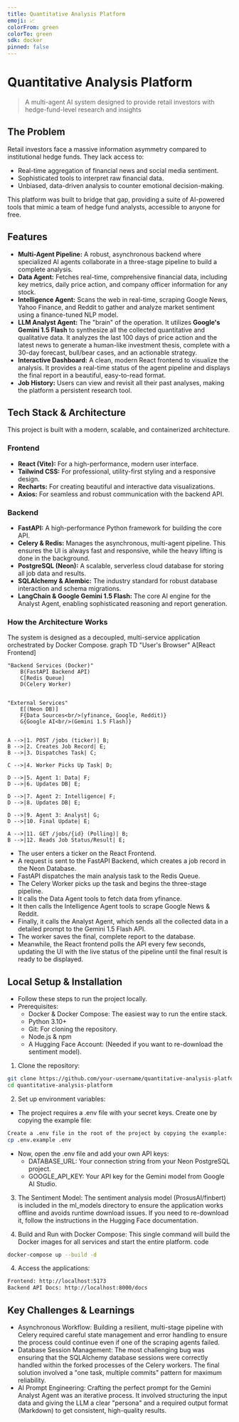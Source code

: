 ```yaml
---
title: Quantitative Analysis Platform
emoji: 📈
colorFrom: green
colorTo: green
sdk: docker
pinned: false
---
```


# Quantitative Analysis Platform
> A multi-agent AI system designed to provide retail investors with hedge-fund-level research and insights


## The Problem
Retail investors face a massive information asymmetry compared to institutional hedge funds. They lack access to:
*   Real-time aggregation of financial news and social media sentiment.
*   Sophisticated tools to interpret raw financial data.
*   Unbiased, data-driven analysis to counter emotional decision-making.

This platform was built to bridge that gap, providing a suite of AI-powered tools that mimic a team of hedge fund analysts, accessible to anyone for free.


## Features
*   **Multi-Agent Pipeline:** A robust, asynchronous backend where specialized AI agents collaborate in a three-stage pipeline to build a complete analysis.
*   **Data Agent:** Fetches real-time, comprehensive financial data, including key metrics, daily price action, and company officer information for any stock.
*   **Intelligence Agent:** Scans the web in real-time, scraping Google News, Yahoo Finance, and Reddit to gather and analyze market sentiment using a finance-tuned NLP model.
*   **LLM Analyst Agent:** The "brain" of the operation. It utilizes **Google's Gemini 1.5 Flash** to synthesize all the collected quantitative and qualitative data. It analyzes the last 100 days of price action and the latest news to generate a human-like investment thesis, complete with a 30-day forecast, bull/bear cases, and an actionable strategy.
*   **Interactive Dashboard:** A clean, modern React frontend to visualize the analysis. It provides a real-time status of the agent pipeline and displays the final report in a beautiful, easy-to-read format.
*   **Job History:** Users can view and revisit all their past analyses, making the platform a persistent research tool.



## Tech Stack & Architecture
This project is built with a modern, scalable, and containerized architecture.

### **Frontend**
*   **React (Vite):** For a high-performance, modern user interface.
*   **Tailwind CSS:** For professional, utility-first styling and a responsive design.
*   **Recharts:** For creating beautiful and interactive data visualizations.
*   **Axios:** For seamless and robust communication with the backend API.

### **Backend**
*   **FastAPI:** A high-performance Python framework for building the core API.
*   **Celery & Redis:** Manages the asynchronous, multi-agent pipeline. This ensures the UI is always fast and responsive, while the heavy lifting is done in the background.
*   **PostgreSQL (Neon):** A scalable, serverless cloud database for storing all job data and results.
*   **SQLAlchemy & Alembic:** The industry standard for robust database interaction and schema migrations.
*   **LangChain & Google Gemini 1.5 Flash:** The core AI engine for the Analyst Agent, enabling sophisticated reasoning and report generation.

### **How the Architecture Works**

The system is designed as a decoupled, multi-service application orchestrated by Docker Compose.
graph TD
    "User's Browser"
        A[React Frontend]
    

    "Backend Services (Docker)"
        B(FastAPI Backend API)
        C[Redis Queue]
        D(Celery Worker)
   
    
    "External Services"
        E[(Neon DB)]
        F{Data Sources<br/>(yfinance, Google, Reddit)}
        G{Google AI<br/>(Gemini 1.5 Flash)}
    

    A -->|1. POST /jobs (ticker)| B;
    B -->|2. Creates Job Record| E;
    B -->|3. Dispatches Task| C;
    
    C -->|4. Worker Picks Up Task| D;
    
    D -->|5. Agent 1: Data| F;
    D -->|6. Updates DB| E;

    D -->|7. Agent 2: Intelligence| F;
    D -->|8. Updates DB| E;

    D -->|9. Agent 3: Analyst| G;
    D -->|10. Final Update| E;

    A -->|11. GET /jobs/{id} (Polling)| B;
    B -->|12. Reads Job Status/Result| E;


- The user enters a ticker on the React Frontend.
- A request is sent to the FastAPI Backend, which creates a job record in the Neon Database.
- FastAPI dispatches the main analysis task to the Redis Queue.
- The Celery Worker picks up the task and begins the three-stage pipeline.
- It calls the Data Agent tools to fetch data from yfinance.
- It then calls the Intelligence Agent tools to scrape Google News & Reddit.
- Finally, it calls the Analyst Agent, which sends all the collected data in a detailed prompt to the Gemini 1.5 Flash API.
- The worker saves the final, complete report to the database.
- Meanwhile, the React frontend polls the API every few seconds, updating the UI with the live status of the pipeline until the final result is ready to be displayed.


## Local Setup & Installation
- Follow these steps to run the project locally.
 - Prerequisites:
    - Docker & Docker Compose: The easiest way to run the entire stack.
    - Python 3.10+
    - Git: For cloning the repository.
    - Node.js & npm
    - A Hugging Face Account: (Needed if you want to re-download the sentiment model).


1. Clone the repository:
```bash
git clone https://github.com/your-username/quantitative-analysis-platform.git
cd quantitative-analysis-platform
```


2. Set up environment variables:
- The project requires a .env file with your secret keys. Create one by copying the example file:
```bash
Create a .env file in the root of the project by copying the example:
cp .env.example .env
```

- Now, open the .env file and add your own API keys:
    - DATABASE_URL: Your connection string from your Neon PostgreSQL project.
    - GOOGLE_API_KEY: Your API key for the Gemini model from Google AI Studio.


3. The Sentiment Model:
The sentiment analysis model (ProsusAI/finbert) is included in the ml_models directory to ensure the application works offline and avoids runtime download issues. If you need to re-download it, follow the instructions in the Hugging Face documentation.

4. Build and Run with Docker Compose:
This single command will build the Docker images for all services and start the entire platform.
code
```bash
docker-compose up --build -d
```

4. Access the applications:
```bash
Frontend: http://localhost:5173
Backend API Docs: http://localhost:8000/docs
```

## Key Challenges & Learnings
 - Asynchronous Workflow: Building a resilient, multi-stage pipeline with Celery required careful state management and error handling to ensure the process could continue even if one of the scraping agents failed.
 - Database Session Management: The most challenging bug was ensuring that the SQLAlchemy database sessions were correctly handled within the forked processes of the Celery workers. The final solution involved a "one task, multiple commits" pattern for maximum reliability.
 - AI Prompt Engineering: Crafting the perfect prompt for the Gemini Analyst Agent was an iterative process. It involved structuring the input data and giving the LLM a clear "persona" and a required output format (Markdown) to get consistent, high-quality results.

